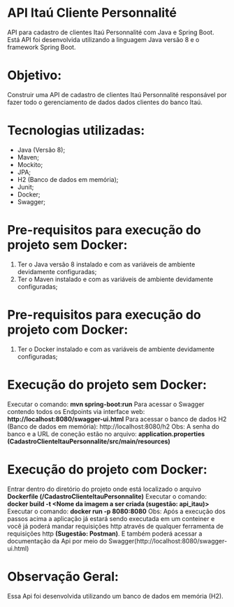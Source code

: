 # API Itaú Cliente Personnalité
API para cadastro de clientes Itaú Personnalité com Java e Spring Boot. Está API foi desenvolvida utilizando a linguagem Java versão 8 e o framework Spring Boot.

# Objetivo:
Construir uma API de cadastro de clientes Itaú Personnalité responsável por fazer todo o gerenciamento de dados dados clientes do banco Itaú.

# Tecnologias utilizadas: 
* Java (Versão 8); 
* Maven;
* Mockito;
* JPA;
* H2 (Banco de dados em memória);
* Junit;
* Docker;
* Swagger;

# Pre-requisitos para execução do projeto sem Docker:
1. Ter o Java versão 8 instalado e com as variáveis de ambiente devidamente configuradas;
2. Ter o Maven instalado e com as variáveis de ambiente devidamente configuradas;

# Pre-requisitos para execução do projeto com Docker:
1. Ter o Docker instalado e com as variáveis de ambiente devidamente configuradas;

# Execução do projeto sem Docker:
Executar o comando: <b>mvn spring-boot:run</b>
Para acessar o Swagger contendo todos os Endpoints via interface web: <b>http://localhost:8080/swagger-ui.html</b>
Para acessar o banco de dados H2 (Banco de dados em memória): http://localhost:8080/h2
Obs: A senha do banco e a URL de coneção estão no arquivo: <b>application.properties (CadastroClienteItauPersonnalite/src/main/resources)</b>

# Execução do projeto com Docker:
Entrar dentro do diretório do projeto onde está localizado o arquivo <b>Dockerfile (/CadastroClienteItauPersonnalite)</b>
Executar o comando: <b>docker build -t <Nome da imagem a ser criada (sugestão: api_itau)></b>
Executar o comando: <b>docker run -p 8080:8080</b>
Obs: Após a execução dos passos acima a aplicação já estará sendo executada em um conteiner e você já poderá mandar requisições http através de qualquer
ferramenta de requisições http <b>(Sugestão: Postman)</b>. E também poderá acessar a documentação da Api por meio do Swagger(http://localhost:8080/swagger-ui.html)

# Observação Geral:
Essa Api foi desenvolvida utilizando um banco de dados em memória (H2).
